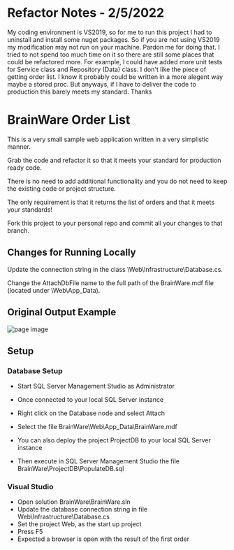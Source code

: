 # Refactor Notes - 2/5/2022
My coding environment is VS2019, so for me to run this project I had to uninstall and install some nuget packages.
So if you are not using VS2019 my modification may not run on your machine. Pardon me for doing that.
I tried to not spend too much time on it so there are still some places that could be refactored more.
For example, I could have added more unit tests for Service class and Repository (Data) class. 
I don't like the piece of getting order list. I know it probably could be written in a more alegent way maybe a stored proc.
But anyways, if I have to deliver the code to production this barely meets my standard. 
Thanks

# BrainWare Order List

This is a very small sample web application written in a very simplistic manner.

Grab the code and refactor it so that it meets your standard for production ready code.

There is no need to add additional functionality and you do not need to keep the existing code or project structure.

The only requirement is that it returns the list of orders and that it meets your standards!

Fork this project to your personal repo and commit all your changes to that branch. 

## Changes for Running Locally

Update the connection string in the class <project root>\Web\Infrastructure\Database.cs.

Change the AttachDbFile name to the full path of the BrainWare.mdf file (located under <project root>\Web\App_Data\).


## Original Output Example
![page image](output.GIF?raw=true)


## Setup

### Database Setup
- Start SQL Server Management Studio as Administrator
- Once connected to your local SQL Server instance
- Right click on the Database node and select Attach
- Select the file BrainWare\Web\App_Data\BrainWare.mdf

- You can also deploy the project ProjectDB to your local SQL Server instance
- Then execute in SQL Server Management Studio the file BrainWare\ProjectDB\PopulateDB.sql

### Visual Studio
- Open solution BrainWare\BrainWare.sln
- Update the database connection string in file Web\Infrastructure\Database.cs
- Set the project Web, as the start up project
- Press F5
- Expected a browser is open with the result of the first order
